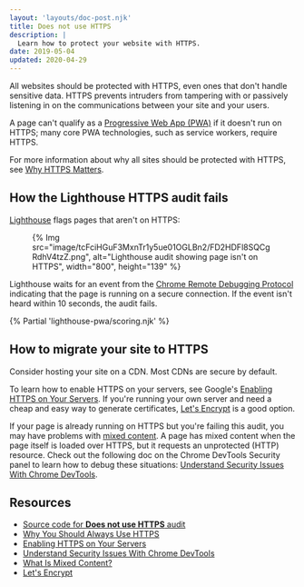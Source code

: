 ```yaml
---
layout: 'layouts/doc-post.njk'
title: Does not use HTTPS
description: |
  Learn how to protect your website with HTTPS.
date: 2019-05-04
updated: 2020-04-29
---
```


All websites should be protected with HTTPS, even ones that don't handle
sensitive data. HTTPS prevents intruders from tampering with or passively
listening in on the communications between your site and your users.

A page can't qualify as a [Progressive Web App (PWA)](https://web.dev/progressive-web-apps/#make-it-installable) if it doesn't run on HTTPS;
many core PWA technologies, such as service workers, require HTTPS.

For more information about why all sites should be protected with HTTPS, see
[Why HTTPS Matters](https://web.dev/why-https-matters/).

## How the Lighthouse HTTPS audit fails

[Lighthouse](/docs/lighthouse/overview/)
flags pages that aren't on HTTPS:

<figure>
  {% Img src="image/tcFciHGuF3MxnTr1y5ue01OGLBn2/FD2HDFl8SQCgRdhV4tzZ.png", alt="Lighthouse audit showing page isn't on HTTPS", width="800", height="139" %}
</figure>

Lighthouse waits for an event from the [Chrome Remote Debugging Protocol](https://github.com/ChromeDevTools/devtools-protocol)
indicating that the page is running on a secure connection.
If the event isn't heard within 10&nbsp;seconds, the audit fails.

{% Partial 'lighthouse-pwa/scoring.njk' %}

## How to migrate your site to HTTPS

Consider hosting your site on a CDN. Most CDNs are secure by default.

To learn how to enable HTTPS on your servers, see Google's
[Enabling HTTPS on Your Servers](https://developers.google.com/web/fundamentals/security/encrypt-in-transit/enable-https).
If you're running your own server and need a cheap and easy way to generate
certificates, [Let's Encrypt](https://letsencrypt.org/) is a good option.

If your page is already running on HTTPS but you're failing this audit,
you may have problems with [mixed content](https://developers.google.com/web/fundamentals/security/prevent-mixed-content/what-is-mixed-content).
A page has mixed content when the page itself is loaded over HTTPS,
but it requests an unprotected (HTTP) resource. Check out the following doc on the
Chrome DevTools Security panel to learn how to debug these situations:
[Understand Security Issues With Chrome DevTools](https://developers.google.com/web/tools/chrome-devtools/debug/security).

## Resources

- [Source code for **Does not use HTTPS** audit](https://github.com/GoogleChrome/lighthouse/blob/master/lighthouse-core/audits/is-on-https.js)
- [Why You Should Always Use HTTPS](https://developers.google.com/web/fundamentals/security/encrypt-in-transit/why-https)
- [Enabling HTTPS on Your Servers](https://developers.google.com/web/fundamentals/security/encrypt-in-transit/enable-https)
- [Understand Security Issues With Chrome DevTools](https://developers.google.com/web/tools/chrome-devtools/debug/security)
- [What Is Mixed Content?](https://developers.google.com/web/fundamentals/security/prevent-mixed-content/what-is-mixed-content)
- [Let's Encrypt](https://letsencrypt.org/)
